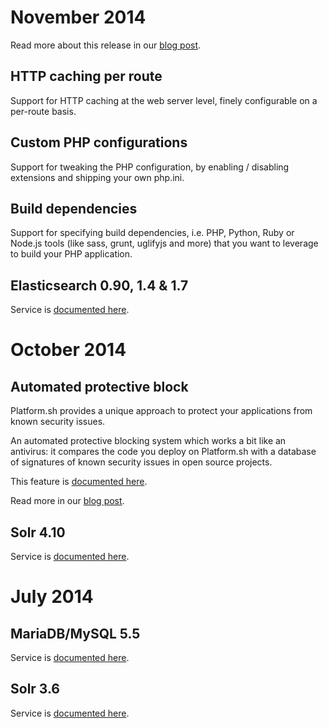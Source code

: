 # November 2014

Read more about this release in our [blog post](https://platform.sh/blog/2014/caching-custom-php-build-dependencies).

## HTTP caching per route

Support for HTTP caching at the web server level, finely configurable on a per-route basis.

## Custom PHP configurations

Support for tweaking the PHP configuration, by enabling / disabling extensions and shipping your own php.ini.

## Build dependencies

Support for specifying build dependencies, i.e. PHP, Python, Ruby or Node.js tools (like sass, grunt, uglifyjs and more) that you want to leverage to build your PHP application.

## Elasticsearch 0.90, 1.4 & 1.7

Service is [documented here](https://docs.platform.sh/configuration/services/elasticsearch.html).

# October 2014

## Automated protective block

Platform.sh provides a unique approach to protect your applications from known security issues.

An automated protective blocking system which works a bit like an antivirus: it compares the code you deploy on Platform.sh with a database of signatures of known security issues in open source projects. 

This feature is [documented here](/security/protective-block.md).

Read more in our [blog post](https://platform.sh/2014/10/21/protecting-your-apps).

## Solr 4.10

Service is [documented here](https://docs.platform.sh/configuration/services/solr.html).

# July 2014

## MariaDB/MySQL 5.5

Service is [documented here](https://docs.platform.sh/configuration/services/mysql.html).

## Solr 3.6

Service is [documented here](https://docs.platform.sh/configuration/services/solr.html).
